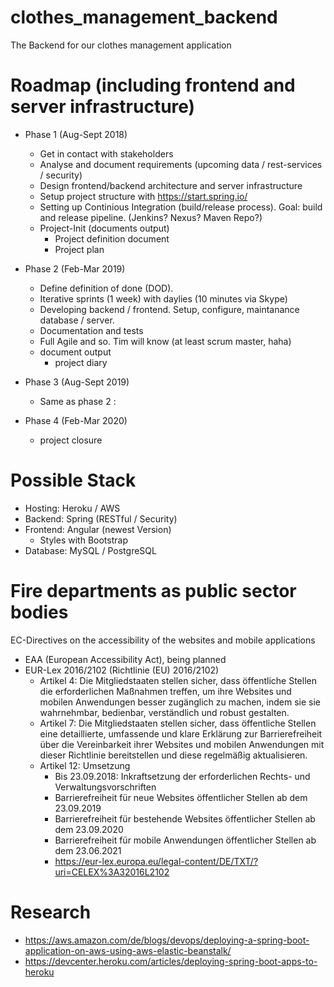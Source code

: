 # clothes_management_backend
The Backend for our clothes management application

# Roadmap (including frontend and server infrastructure)
- Phase 1 (Aug-Sept 2018)
  - Get in contact with stakeholders
  - Analyse and document requirements (upcoming data / rest-services / security)
  - Design frontend/backend architecture and server infrastructure
  - Setup project structure with https://start.spring.io/ 
  - Setting up Continious Integration (build/release process). Goal: build and release pipeline. (Jenkins? Nexus? Maven Repo?)
  - Project-Init (documents output)
    - Project definition document
    - Project plan

- Phase 2 (Feb-Mar 2019)
  - Define definition of done (DOD).
  - Iterative sprints (1 week) with daylies (10 minutes via Skype)
  - Developing backend / frontend. Setup, configure, maintanance database / server.
  - Documentation and tests
  - Full Agile and so. Tim will know (at least scrum master, haha)
  - document output
    - project diary

- Phase 3 (Aug-Sept 2019)
  - Same as phase 2 :

- Phase 4 (Feb-Mar 2020)
  - project closure
  
# Possible Stack
- Hosting: Heroku / AWS
- Backend: Spring (RESTful / Security)
- Frontend: Angular (newest Version)
  - Styles with Bootstrap
- Database: MySQL / PostgreSQL

# Fire departments as public sector bodies
EC-Directives on the accessibility of the websites and mobile applications
- EAA (European Accessibility Act), being planned
- EUR-Lex 2016/2102 (Richtlinie (EU) 2016/2102)
  - Artikel 4: Die Mitgliedstaaten stellen sicher, dass öffentliche Stellen die erforderlichen Maßnahmen treffen, um ihre Websites und mobilen Anwendungen besser zugänglich zu machen, indem sie sie wahrnehmbar, bedienbar, verständlich und robust gestalten. 
  - Artikel 7: Die Mitgliedstaaten stellen sicher, dass öffentliche Stellen eine detaillierte, umfassende und klare Erklärung zur Barrierefreiheit über die Vereinbarkeit ihrer Websites und mobilen Anwendungen mit dieser Richtlinie bereitstellen und diese regelmäßig aktualisieren.
  - Artikel 12: Umsetzung
    - Bis 23.09.2018: Inkraftsetzung der erforderlichen Rechts- und Verwaltungsvorschriften
    - Barrierefreiheit für neue Websites öffentlicher Stellen ab dem 23.09.2019
    - Barrierefreiheit für bestehende Websites öffentlicher Stellen ab dem 23.09.2020
    - Barrierefreiheit für mobile Anwendungen öffentlicher Stellen ab dem 23.06.2021  
    - https://eur-lex.europa.eu/legal-content/DE/TXT/?uri=CELEX%3A32016L2102

# Research
- https://aws.amazon.com/de/blogs/devops/deploying-a-spring-boot-application-on-aws-using-aws-elastic-beanstalk/
- https://devcenter.heroku.com/articles/deploying-spring-boot-apps-to-heroku